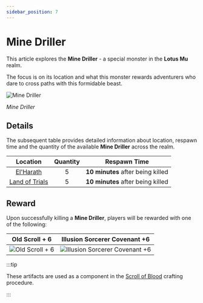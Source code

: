 ```yaml
---
sidebar_position: 7
---
```


# Mine Driller

This article explores the **Mine Driller** - a special monster in the **Lotus Mu** realm.

The focus is on its location and what this monster rewards adventurers who dare to cross paths with this formidable beast.

![Mine Driller](/img/monsters/special/others/mine-driller.jpg)

_Mine Driller_

## Details

The subsequent table provides detailed information about location, respawn time and the quantity of the available **Mine Driller** across the realm.

|                Location                | Quantity |           Respawn Time            |
| :------------------------------------: | :------: | :-------------------------------: |
|      [El'Harath](/maps/el-harath)      |    5     | **10 minutes** after being killed |
| [Land of Trials](/maps/land-of-trials) |    5     | **10 minutes** after being killed |

## Reward

Upon successfully killing a **Mine Driller**, players will be rewarded with one of the following:

|                      Old Scroll + 6                      |                              Illusion Sorcerer Covenant +6                              |
| :------------------------------------------------------: | :-------------------------------------------------------------------------------------: |
| ![Old Scroll + 6](/img/items/invitations/old-scroll.png) | ![Illusion Sorcerer Covenant +6](/img/items/invitations/illusion-sorcerer-covenant.png) |

:::tip

These artifacts are used as a component in the [Scroll of Blood](/crafting/invitations/scroll-of-blood) crafting procedure.

:::
